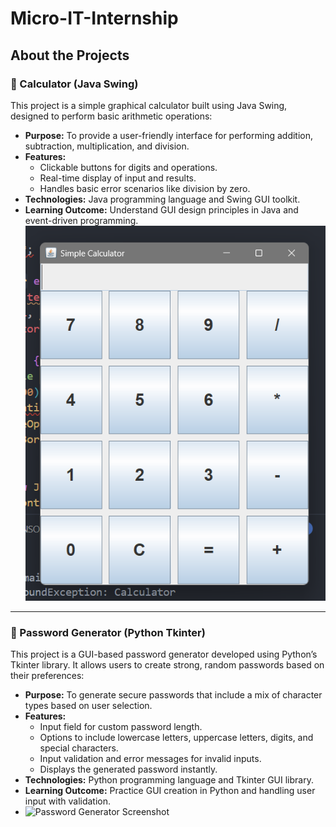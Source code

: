# Micro-IT-Internship
## About the Projects

### 🧮 Calculator (Java Swing)

This project is a simple graphical calculator built using Java Swing, designed to perform basic arithmetic operations:

- **Purpose:** To provide a user-friendly interface for performing addition, subtraction, multiplication, and division.
- **Features:**
  - Clickable buttons for digits and operations.
  - Real-time display of input and results.
  - Handles basic error scenarios like division by zero.
- **Technologies:** Java programming language and Swing GUI toolkit.
- **Learning Outcome:** Understand GUI design principles in Java and event-driven programming.
![Calculator Screenshot](Images/calculator.png)
---

### 🔐 Password Generator (Python Tkinter)

This project is a GUI-based password generator developed using Python’s Tkinter library. It allows users to create strong, random passwords based on their preferences:

- **Purpose:** To generate secure passwords that include a mix of character types based on user selection.
- **Features:**
  - Input field for custom password length.
  - Options to include lowercase letters, uppercase letters, digits, and special characters.
  - Input validation and error messages for invalid inputs.
  - Displays the generated password instantly.
- **Technologies:** Python programming language and Tkinter GUI library.
- **Learning Outcome:** Practice GUI creation in Python and handling user input with validation.
- ![Password Generator Screenshot](Images/password-generator.png)
